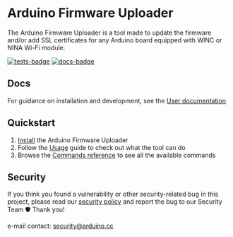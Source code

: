 # Arduino Firmware Uploader

The Arduino Firmware Uploader is a tool made to update the firmware and/or add SSL certificates for any Arduino board
equipped with WINC or NINA Wi-Fi module.

[![tests-badge]](https://github.com/arduino/arduino-fwuploader/actions/workflows/test.yaml)
[![docs-badge]](https://github.com/arduino/arduino-fwuploader/actions/workflows/publish-docs.yaml)

## Docs

For guidance on installation and development, see the [User documentation]

## Quickstart

1. [Install] the Arduino Firmware Uploader
2. Follow the [Usage] guide to check out what the tool can do
3. Browse the [Commands reference] to see all the available commands

## Security

If you think you found a vulnerability or other security-related bug in this project, please read our [security policy]
and report the bug to our Security Team 🛡️ Thank you!

e-mail contact: security@arduino.cc

[tests-badge]: https://github.com/arduino/arduino-fwuploader/actions/workflows/test.yaml/badge.svg
[docs-badge]: https://github.com/arduino/arduino-fwuploader/actions/workflows/publish-docs.yaml/badge.svg
[security policy]: https://github.com/arduino/arduino-fwuploader/security/policy
[user documentation]: https://arduino.github.io/arduino-fwuploader/
[install]: https://arduino.github.io/arduino-fwuploader/dev/installation
[usage]: https://arduino.github.io/arduino-fwuploader/dev/usage
[commands reference]: https://arduino.github.io/arduino-fwuploader/dev/commands/arduino-fwuploader/
